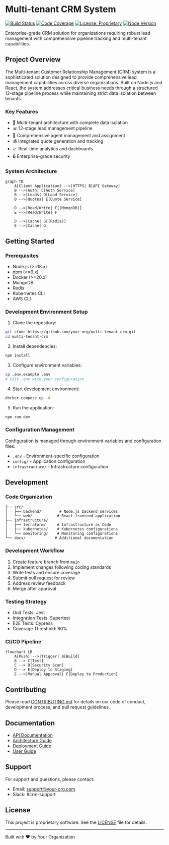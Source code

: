 # Multi-tenant CRM System

[![Build Status](https://github.com/your-org/multi-tenant-crm/workflows/CI/CD%20Pipeline/badge.svg)](https://github.com/your-org/multi-tenant-crm/actions)
[![Code Coverage](https://codecov.io/gh/your-org/multi-tenant-crm/branch/main/graph/badge.svg)](https://codecov.io/gh/your-org/multi-tenant-crm)
[![License: Proprietary](https://img.shields.io/badge/License-Proprietary-blue.svg)](./LICENSE)
[![Node Version](https://img.shields.io/badge/node-%3E%3D18.x-brightgreen.svg)](https://nodejs.org)

Enterprise-grade CRM solution for organizations requiring robust lead management with comprehensive pipeline tracking and multi-tenant capabilities.

## Project Overview

The Multi-tenant Customer Relationship Management (CRM) system is a sophisticated solution designed to provide comprehensive lead management capabilities across diverse organizations. Built on Node.js and React, the system addresses critical business needs through a structured 12-stage pipeline process while maintaining strict data isolation between tenants.

### Key Features

- 🏢 Multi-tenant architecture with complete data isolation
- 📊 12-stage lead management pipeline
- 👥 Comprehensive agent management and assignment
- 💰 Integrated quote generation and tracking
- 📈 Real-time analytics and dashboards
- 🔒 Enterprise-grade security

### System Architecture

```mermaid
graph TD
    A[Client Application] -->|HTTPS| B[API Gateway]
    B -->|Auth| C[Auth Service]
    B -->|Leads| D[Lead Service]
    B -->|Quotes| E[Quote Service]
    
    D -->|Read/Write| F[(MongoDB)]
    E -->|Read/Write| F
    
    D -->|Cache| G[(Redis)]
    E -->|Cache| G
```

## Getting Started

### Prerequisites

- Node.js (>=18.x)
- npm (>=9.x)
- Docker (>=20.x)
- MongoDB
- Redis
- Kubernetes CLI
- AWS CLI

### Development Environment Setup

1. Clone the repository:
```bash
git clone https://github.com/your-org/multi-tenant-crm.git
cd multi-tenant-crm
```

2. Install dependencies:
```bash
npm install
```

3. Configure environment variables:
```bash
cp .env.example .env
# Edit .env with your configuration
```

4. Start development environment:
```bash
docker-compose up -d
```

5. Run the application:
```bash
npm run dev
```

### Configuration Management

Configuration is managed through environment variables and configuration files:

- `.env` - Environment-specific configuration
- `config/` - Application configuration
- `infrastructure/` - Infrastructure configuration

## Development

### Code Organization

```
├── src/
│   ├── backend/        # Node.js backend services
│   └── web/           # React frontend application
├── infrastructure/
│   ├── terraform/     # Infrastructure as Code
│   ├── kubernetes/    # Kubernetes configurations
│   └── monitoring/    # Monitoring configurations
└── docs/             # Additional documentation
```

### Development Workflow

1. Create feature branch from `main`
2. Implement changes following coding standards
3. Write tests and ensure coverage
4. Submit pull request for review
5. Address review feedback
6. Merge after approval

### Testing Strategy

- Unit Tests: Jest
- Integration Tests: Supertest
- E2E Tests: Cypress
- Coverage Threshold: 80%

### CI/CD Pipeline

```mermaid
flowchart LR
    A[Push] -->|Trigger| B[Build]
    B --> C[Test]
    C --> D[Security Scan]
    D --> E[Deploy to Staging]
    E -->|Manual Approval| F[Deploy to Production]
```

## Contributing

Please read [CONTRIBUTING.md](./CONTRIBUTING.md) for details on our code of conduct, development process, and pull request guidelines.

## Documentation

- [API Documentation](./docs/api)
- [Architecture Guide](./docs/architecture)
- [Deployment Guide](./docs/deployment)
- [User Guide](./docs/user-guide)

## Support

For support and questions, please contact:
- Email: support@your-org.com
- Slack: #crm-support

## License

This project is proprietary software. See the [LICENSE](./LICENSE) file for details.

---

Built with ❤️ by Your Organization